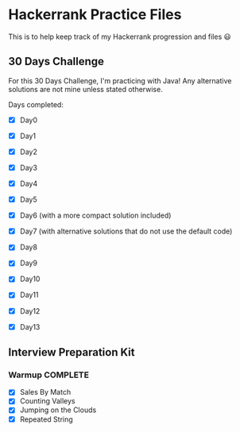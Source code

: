 # Hackerrank Practice Files

This is to help keep track of my Hackerrank progression and files 😃

## 30 Days Challenge
For this 30 Days Challenge, I'm practicing with Java!
Any alternative solutions are not mine unless stated otherwise.

Days completed:
- [X] Day0
- [X] Day1
- [X] Day2
- [X] Day3
- [X] Day4
- [X] Day5
- [X] Day6 (with a more compact solution included)
- [X] Day7 (with alternative solutions that do not use the default code)
- [X] Day8
- [X] Day9
- [X] Day10
- [X] Day11
- [X] Day12
- [X] Day13


## Interview Preparation Kit
### Warmup **COMPLETE**
- [X] Sales By Match
- [X] Counting Valleys
- [X] Jumping on the Clouds
- [X] Repeated String